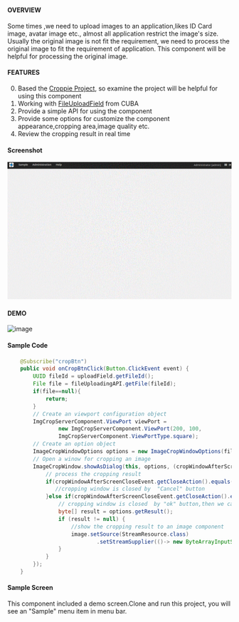 # 

#### OVERVIEW

Some times ,we need to upload images to an application,likes ID Card image, avatar image etc., almost all application restrict  the image's size. Usually  the original image is not fit the requirement, we need to  process the original image to fit the requirement of  application. This component will be helpful  for processing the original image.              

#### FEATURES
0. Based the  [Croppie Project](https://github.com/foliotek/croppie), so examine the project will be helpful for using this component
0. Working with [FileUploadField](https://doc.cuba-platform.com/manual-7.1/gui_FileUploadField.html) from CUBA    
0. Provide a simple API for using the component
0. Provide some options for customize the component appearance,cropping area,image quality etc.
0. Review the cropping result in real time
     
#### Screenshot
![image](https://github.com/cubacn/ImageCropper/blob/master/demoImage/CropDemo.gif)
#### DEMO 
![image](https://github.com/cubacn/ImageCropper/blob/master/demoImage/imageCropDemo.gif)

#### Sample Code
```java
    @Subscribe("cropBtn")
    public void onCropBtnClick(Button.ClickEvent event) {
        UUID fileId = uploadField.getFileId();
        File file = fileUploadingAPI.getFile(fileId);
        if(file==null){
            return;
        }
        // Create an viewport configuration object
        ImgCropServerComponent.ViewPort viewPort =
                new ImgCropServerComponent.ViewPort(200, 100,
                ImgCropServerComponent.ViewPortType.square);
        // Create an option object
        ImageCropWindowOptions options = new ImageCropWindowOptions(file, 10, viewPort);
        // Open a winow for cropping an image
        ImageCropWindow.showAsDialog(this, options, (cropWindowAfterScreenCloseEvent)->{
            // process the cropping result
            if(cropWindowAfterScreenCloseEvent.getCloseAction().equals(WINDOW_DISCARD_AND_CLOSE_ACTION)){
               //cropping window is closed by  "Cancel" button
            }else if(cropWindowAfterScreenCloseEvent.getCloseAction().equals(WINDOW_COMMIT_AND_CLOSE_ACTION)){
                // cropping window is closed  by "ok" button,then we can get the cropping result in bytes.
                byte[] result = options.getResult();
                if (result != null) {
                    //show the cropping result to an image component
                    image.setSource(StreamResource.class)
                            .setStreamSupplier(()-> new ByteArrayInputStream(result)).setBufferSize(1024);
                }
            }
        });
    }
```
#### Sample Screen
This component included a demo screen.Clone and run this project, you will see an "Sample" menu item in menu bar.    
